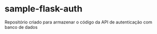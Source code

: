 # sample-flask-auth

Repositório criado para armazenar o código da API 
de autenticação com banco de dados